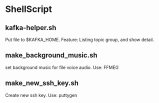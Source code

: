 # ShellScript
## kafka-helper.sh
Put file to $KAFKA_HOME.
Feature: Listing topic group, and show detail.

## make_background_music.sh
set background music for file voice audio.
Use: FFMEG

## make_new_ssh_key.sh
Create new ssh key.
Use: puttygen
